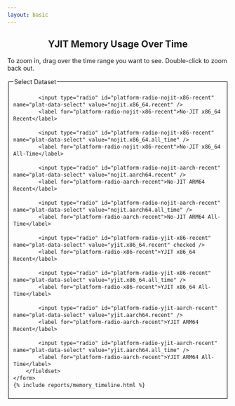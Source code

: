 ```yaml
---
layout: basic
---
```


<!-- Load d3.js -->
<script src="https://d3js.org/d3.v5.js"></script>

<h2 style="text-align: center;">YJIT Memory Usage Over Time</h2>

<script>
var timeParser = d3.timeParse("%Y %m %d %H %M %S");
var timePrinter = d3.timeFormat("%b %d %I%p");
var data_series;
var all_series_time_range;

document.timeline_data = {} // For sharing data w/ handlers
</script>

<p>
  To zoom in, drag over the time range you want to see. Double-click to zoom back out.
</p>

<div class="timeline_report">
    <img class="graph-loading" src="/images/loading.gif" height="32" width="32" style="display: none" />
    <div class="graph-error" style="display: none"><span style="color: red; font-size: 300%;">Error Loading Data (please reload page)</span></div>
    <form>
        <fieldset id="plat-select-fieldset" style="border: 1px solid black">
            <legend>Select Dataset</legend>

            <input type="radio" id="platform-radio-nojit-x86-recent" name="plat-data-select" value="nojit.x86_64.recent" />
            <label for="platform-radio-nojit-x86-recent">No-JIT x86_64 Recent</label>

            <input type="radio" id="platform-radio-nojit-x86-recent" name="plat-data-select" value="nojit.x86_64.all_time" />
            <label for="platform-radio-nojit-x86-recent">No-JIT x86_64 All-Time</label>

            <input type="radio" id="platform-radio-nojit-aarch-recent" name="plat-data-select" value="nojit.aarch64.recent" />
            <label for="platform-radio-aarch-recent">No-JIT ARM64 Recent</label>

            <input type="radio" id="platform-radio-nojit-aarch-recent" name="plat-data-select" value="nojit.aarch64.all_time" />
            <label for="platform-radio-aarch-recent">No-JIT ARM64 All-Time</label>

            <input type="radio" id="platform-radio-yjit-x86-recent" name="plat-data-select" value="yjit.x86_64.recent" checked />
            <label for="platform-radio-x86-recent">YJIT x86_64 Recent</label>

            <input type="radio" id="platform-radio-yjit-x86-recent" name="plat-data-select" value="yjit.x86_64.all_time" />
            <label for="platform-radio-x86-recent">YJIT x86_64 All-Time</label>

            <input type="radio" id="platform-radio-yjit-aarch-recent" name="plat-data-select" value="yjit.aarch64.recent" />
            <label for="platform-radio-aarch-recent">YJIT ARM64 Recent</label>

            <input type="radio" id="platform-radio-yjit-aarch-recent" name="plat-data-select" value="yjit.aarch64.all_time" />
            <label for="platform-radio-aarch-recent">YJIT ARM64 All-Time</label>
        </fieldset>
    </form>
    {% include reports/memory_timeline.html %}
</div>

<script>
// D3 line graph, based on https://www.d3-graph-gallery.com/graph/line_basic.html
// set the dimensions and margins of the graph
var margin = {top: 10, right: 30, bottom: 70, left: 60},
    width = 800 - margin.left - margin.right,
    height = 400 - margin.top - margin.bottom;

// append the svg object to the body of the page
var svg = d3.select("#timeline_rs_chart")
  .append("svg")
    .attr("viewBox", "0 0 " + (width + margin.left + margin.right) + " " + (height + margin.top + margin.bottom))
    .attr("xmlns", "http://www.w3.org/2000/svg")
    .attr("xmlns:xlink", "http://www.w3.org/1999/xlink")
    //.attr("width", width + margin.left + margin.right)
    //.attr("height", height + margin.top + margin.bottom)
  .append("g")
    .attr("transform",
          "translate(" + margin.left + "," + margin.top + ")");

// Add X axis --> it is a date format
var x = d3.scaleTime()
    .domain([new Date(), new Date()])
    .range([ 0, width ]);
document.timeline_data.x_axis_function = x; /* Export for the event handlers */
var xAxis = d3.axisBottom(x);
var xAxisGroup = svg.append("g")
    .attr("transform", "translate(0," + height + ")")
    .attr("class", "x_axis_group")
    .call(xAxis);
xAxisGroup.selectAll("text")
    .attr("transform", "rotate(-60)")
    .style("text-anchor", "end");
document.timeline_data.x_axis = xAxis;
document.timeline_data.x_axis_group = xAxisGroup;

// Add Y axis
var y = d3.scaleLinear()
        .domain([0, 1.0])  // Dynamically set from data later
        .range([ height, 0 ]);
document.timeline_data.y_axis_function = y; /* Export for the event handlers */
document.timeline_data.y_axis = d3.axisLeft(y).tickFormat(d => `${(d / (1024 * 1024)).toFixed(1)} MiB`);
document.timeline_data.top_svg_group = svg.append("g")
  .call(document.timeline_data.y_axis);

var whiskerStrokeWidth = 1.0;
var whiskerBarWidth = 5;

var clip = svg.append("defs").append("svg:clipPath")
    .attr("id", "clip")
    .append("svg:rect")
    .attr("width", width + 30 )
    .attr("height", height + 20 )
    .attr("x", 0)
    .attr("y", -20);

// Code borrowed from https://d3-graph-gallery.com/graph/line_brushZoom.html
var idleTimeout = null;

function idled() { idleTimeout = null; }

function updateChart() {
    const extent = d3.event.selection

    // If no selection, back to initial coordinate. Otherwise, update X axis domain
    if (!extent) {
        if (!idleTimeout) {
            return (idleTimeout = setTimeout(idled, 350)); // This allows to wait a little bit
        }
        x.domain(d3.extent(all_series_time_range));
    } else {
        x.domain([x.invert(extent[0]), x.invert(extent[1])]);
        // Remove the grey brush area as soon as the selection has been done
        document.timeline_data.top_svg_group.select(".brush").call(brush.move, null);
    }
    // Update axis and circle position
    xAxisGroup.transition().duration(1000).call(xAxis)
    svg
        .selectAll("circle.whiskerdot")
        .transition().duration(1000)
        .attr("cx", function(d) { return x(d.date) } )
        .attr("cy", function(d) { return y(d.value) } )
        ;

    svg
        .selectAll("path.line")
        .transition().duration(1000)
        .attr("d", d3.line()
            .x(function(d) { return x(d.date) })
            .y(function(d) { return y(d.value) })
        );
}

var brush = d3.brushX()                 // Add the brush feature using the d3.brush function
    .extent( [ [0,0], [width,height] ] ) // initialise the brush area: start at 0,0 and finishes at width,height: it means I select the whole graph area
    .on("end", updateChart);

document.timeline_data.top_svg_group
    .append("g")
    .attr("class", "brush")
    .call(brush);

function updateDomainsAndAxesFromData() {
    // Find the new data scale based on visible series
    var minY = 0.0;
    var maxY = 1.0;
    var minX = data_series[0].time_range[0];
    var maxX = data_series[0].time_range[1];
    data_series.forEach(function (series) {
        let valueRange = series.value_range;
        if(series.visible && valueRange[0] < minY) {
            minY = valueRange[0];
        }
        if(series.visible && valueRange[1] > maxY) {
            maxY = valueRange[1];
        }
        if(series.visible && series.time_range[0] < minX) {
            minX = series.time_range[0];
        }
        if(series.visible && series.time_range[1] > maxX) {
            maxX = series.time_range[1];
        }
    });
    var yAxis = document.timeline_data.y_axis;
    var yAxisFunc = document.timeline_data.y_axis_function;

    var xAxis = document.timeline_data.x_axis;
    var xAxisFunc = document.timeline_data.x_axis_function;

    yAxisFunc.domain([minY, maxY]);
    yAxis.scale(yAxisFunc);
    document.timeline_data.top_svg_group.call(yAxis);

    xAxisFunc.domain([minX, maxX]);
    xAxis.scale(xAxisFunc);
    document.timeline_data.x_axis_group.call(xAxis);

    all_series_time_range = [minX, maxX];
}

function updateGraphFromData() {
    updateDomainsAndAxesFromData();

    // Add top-level SVG groups for data series
    svg.selectAll("g.svg_tl_data")
        .data(data_series, (item) => item.name)
        .join("g")
            .attr("class", d => "svg_tl_data " + d.name)
            .attr("visibility", d => d.visible ? "visible" : "hidden")
            ;

    data_series.forEach(function(item) {
        var group = svg.select("svg g.svg_tl_data." + item.name);

        // Add the graph line
        group.selectAll("path")
        .data([item.data])
        .join("path")
        .attr("class", "line")
        .attr("fill", "none")
        .attr("stroke", item.color)
        .attr("stroke-width", 1.5)
        .attr("d", d3.line()
            .x(function(d) { return x(d.date) })
            .y(function(d) { return y(d.value) })
            )
        .attr("clip-path", "url(#clip)");

        // Add a circle at each datapoint
        var circles = group.selectAll("circle.whiskerdot." + item.name)
        .data(item.data, (d) => d.date)
        .join("circle")
        .attr("class", "whiskerdot " + item.name)
        .attr("fill", item.color)
        .attr("r", 4.0)
        .attr("cx", function(d) { return x(d.date) } )
        .attr("cy", function(d) { return y(d.value) } )
        .attr("data-tooltip", function(d) { return item.benchmark + " at " + timePrinter(d.date) + ": " + d.value + " bytes<br/>" + item.platform + " Ruby " + d.ruby_desc; } )
        .attr("clip-path", "url(#clip)")
        ;
    });

}

function rescaleGraphFromFetchedData() {
    updateAllFromCheckboxes();
    updateGraphFromData();
}

function setRequestPending() {
    var loader = document.querySelector(".graph-loading");
    loader.style.display = "block";
    var error = document.querySelector(".graph-error");
    error.style.display = "none";
}

function setRequestFinished() {
    var loader = document.querySelector(".graph-loading");
    loader.style.display = "none";
    var error = document.querySelector(".graph-error");
    error.style.display = "none";
}

function setRequestError() {
    var loader = document.querySelector(".graph-loading");
    loader.style.display = "none";
    var error = document.querySelector(".graph-error");
    error.style.display = "block";
}

// Default to x86_64 YJIT recent-only data
setRequestPending();
fetch("/reports/timeline/memory_timeline.data.yjit.x86_64.recent.js").then(function (response) {
    if(response.ok) {
        return response.text().then(function (data) {
            setRequestFinished();
            eval(data);
            updateGraphFromData();
            rescaleGraphFromFetchedData();

            var handler = function(event) {
                // Did they click a platform radio button? If not, we ignore it.
                if(!event.target.matches('#plat-select-fieldset input[type="radio"]')) return;

                setRequestPending();
                var newDataSet = event.target.value;
                fetch("/reports/timeline/memory_timeline.data." + newDataSet + ".js").then(function(response) {
                    if(response.ok) {
                        return response.text().then(function(data) {
                            setRequestFinished();
                            eval(data);
                            rescaleGraphFromFetchedData();
                        });
                    } else {
                        setRequestError();
                    }
                });
            };
            // If anybody clicks a platform radio button, send a new request and cancel the old one, if any.
            document.addEventListener('click', handler);
        });
    } else {
        setRequestError();
    }
});

// Handle legend and checkboxes
document.getElementById("bottom_selection_checkboxes").style.display = "block";
var checkboxes = document.querySelectorAll("#bottom_selection_checkboxes li input");

function setHashParamFromCheckboxes() {
    //console.log("setHashParamFromCheckboxes");
    var newHash = "";
    checkboxes.forEach(function (cb) {
        if(cb.checked) {
            var bench = cb.getAttribute("data-benchmark");
            newHash += "+" + bench
        }
    });
    newHash = newHash.slice(1); // Remove extra leading plus

    window.location.hash = newHash;
}

function setCheckboxesFromHashParam() {
    var hash = window.location.hash;
    var benchmarks = hash.slice(1).split("+");

    var benchHash = {};
    benchmarks.forEach(function (bench) {
        benchHash[bench] = true;
    });

    checkboxes.forEach(function (cb) {
        var bench = cb.getAttribute("data-benchmark");
        if(benchHash[bench]) {
            if(!cb.checked) {
                cb.checked = true;
            }
        } else {
            if(cb.checked) {
                cb.checked = false;
            }
        }
    });
}

function updateAllFromCheckboxes() {
    checkboxes.forEach(function(cb) {
        updateAllFromCheckbox(cb);
    });
}

function updateAllFromCheckbox(cb) {
    var bench = cb.getAttribute("data-benchmark");
    var legendBox = document.querySelector("#timeline_legend_child li[data-benchmark=\"" + bench + "\"]");

    // Find the graph series for this benchmark
    var graphSeries = document.querySelector("svg g.prod_ruby_with_yjit-" + bench);

    var thisDataSeries;
    if(data_series) {
        data_series.forEach(function (series) {
            if(series.name == "prod_ruby_with_yjit-" + bench) {
                thisDataSeries = series;
            }
        });
    }

    if(cb.checked) {
        /* Make series visible */
        if(thisDataSeries) { thisDataSeries.visible = true; }
        legendBox.style.display = "inline-block";
        if(graphSeries) { graphSeries.style.visibility = "visible"; }
    } else {
        /* Make series invisible */
        if(thisDataSeries) { thisDataSeries.visible = false; }
        legendBox.style.display = "none";
        if(graphSeries) { graphSeries.style.visibility = "hidden"; }
    }
}

window.addEventListener("hashchange", function () {
    setCheckboxesFromHashParam();
    updateAllFromCheckboxes();
});

setCheckboxesFromHashParam();
updateAllFromCheckboxes();

checkboxes.forEach(function (cb) {
    cb.addEventListener('change', function (event) {
        updateAllFromCheckbox(this);
        updateGraphFromData();
        setHashParamFromCheckboxes();
    });
});

</script>